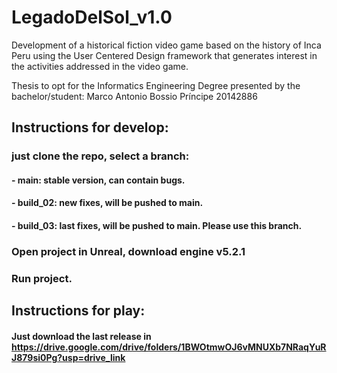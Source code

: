 #  LegadoDelSol_v1.0

Development of a historical fiction video game based on the history of Inca Peru using the User Centered Design framework that generates interest in the activities addressed in the video game.

Thesis to opt for the Informatics Engineering Degree presented by the bachelor/student:
Marco Antonio Bossio Príncipe
20142886

## Instructions for develop:
### just clone the repo, select a branch:
#### - main: stable version, can contain bugs.
#### - build_02: new fixes, will be pushed to main.
#### - build_03: last fixes, will be pushed to main. Please use this branch.
### Open project in Unreal, download engine v5.2.1
### Run project. 

## Instructions for play:
#### Just download the last release in https://drive.google.com/drive/folders/1BWOtmwOJ6vMNUXb7NRaqYuRJ879si0Pg?usp=drive_link

